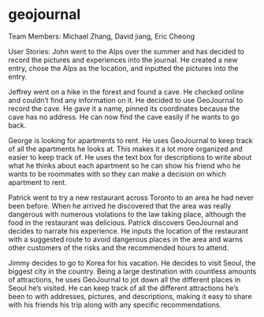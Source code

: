 # geojournal

Team Members:
Michael Zhang, David jiang, Eric Cheong

User Stories:
John went to the Alps over the summer and has decided to record the pictures and experiences into the journal. He created a new entry, chose the Alps as the location, and inputted the pictures into the entry.

Jeffrey went on a hike in the forest and found a cave. He checked online and couldn’t find any information on it. He decided to use GeoJournal to record the cave. He gave it a name, pinned its coordinates because the cave has no address. He can now find the cave easily if he wants to go back.

George is looking for apartments to rent. He uses GeoJournal to keep track of all the apartments he looks at. This makes it a lot more organized and easier to keep track of. He uses the text box for descriptions to write about what he thinks about each apartment so he can show his friend who he wants to be roommates with so they can make a decision on which apartment to rent.

Patrick went to try a new restaurant across Toronto to an area he had never been before. When he arrived he discovered that the area was really dangerous with numerous violations to the law taking place, although the food in the restaurant was delicious. Patrick discovers GeoJournal and decides to narrate his experience. He inputs the location of the restaurant with a suggested route to avoid dangerous places in the area and warns other customers of the risks and the recommended hours to attend. 

Jimmy decides to go to Korea for his vacation. He decides to visit Seoul, the biggest city in the country. Being a large destination with countless amounts of attractions, he uses GeoJournal to jot down all the different places in Seoul he’s visited. He can keep track of all the different attractions he’s been to with addresses, pictures, and descriptions, making it easy to share with his friends his trip along with any specific recommendations.
